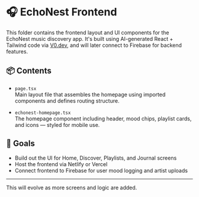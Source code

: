 # 🎧 EchoNest Frontend

This folder contains the frontend layout and UI components for the EchoNest music discovery app. It's built using AI-generated React + Tailwind code via [V0.dev](https://v0.dev), and will later connect to Firebase for backend features.

## 📦 Contents

- `page.tsx`  
  Main layout file that assembles the homepage using imported components and defines routing structure.

- `echonest-homepage.tsx`  
  The homepage component including header, mood chips, playlist cards, and icons — styled for mobile use.

## 🚀 Goals 

- Build out the UI for Home, Discover, Playlists, and Journal screens  
- Host the frontend via Netlify or Vercel  
- Connect frontend to Firebase for user mood logging and artist uploads

---

This will evolve as more screens and logic are added.
